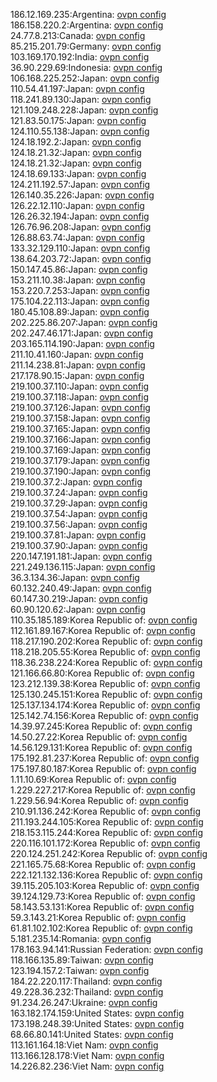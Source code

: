 186.12.169.235:Argentina: [ovpn config](vpn/186_12_169_235.ovpn)  
186.158.220.2:Argentina: [ovpn config](vpn/186_158_220_2.ovpn)  
24.77.8.213:Canada: [ovpn config](vpn/24_77_8_213.ovpn)  
85.215.201.79:Germany: [ovpn config](vpn/85_215_201_79.ovpn)  
103.169.170.192:India: [ovpn config](vpn/103_169_170_192.ovpn)  
36.90.229.69:Indonesia: [ovpn config](vpn/36_90_229_69.ovpn)  
106.168.225.252:Japan: [ovpn config](vpn/106_168_225_252.ovpn)  
110.54.41.197:Japan: [ovpn config](vpn/110_54_41_197.ovpn)  
118.241.89.130:Japan: [ovpn config](vpn/118_241_89_130.ovpn)  
121.109.248.228:Japan: [ovpn config](vpn/121_109_248_228.ovpn)  
121.83.50.175:Japan: [ovpn config](vpn/121_83_50_175.ovpn)  
124.110.55.138:Japan: [ovpn config](vpn/124_110_55_138.ovpn)  
124.18.192.2:Japan: [ovpn config](vpn/124_18_192_2.ovpn)  
124.18.21.32:Japan: [ovpn config](vpn/124_18_21_32.ovpn)  
124.18.21.32:Japan: [ovpn config](vpn/124_18_21_32.ovpn)  
124.18.69.133:Japan: [ovpn config](vpn/124_18_69_133.ovpn)  
124.211.192.57:Japan: [ovpn config](vpn/124_211_192_57.ovpn)  
126.140.35.226:Japan: [ovpn config](vpn/126_140_35_226.ovpn)  
126.22.12.110:Japan: [ovpn config](vpn/126_22_12_110.ovpn)  
126.26.32.194:Japan: [ovpn config](vpn/126_26_32_194.ovpn)  
126.76.96.208:Japan: [ovpn config](vpn/126_76_96_208.ovpn)  
126.88.63.74:Japan: [ovpn config](vpn/126_88_63_74.ovpn)  
133.32.129.110:Japan: [ovpn config](vpn/133_32_129_110.ovpn)  
138.64.203.72:Japan: [ovpn config](vpn/138_64_203_72.ovpn)  
150.147.45.86:Japan: [ovpn config](vpn/150_147_45_86.ovpn)  
153.211.10.38:Japan: [ovpn config](vpn/153_211_10_38.ovpn)  
153.220.7.253:Japan: [ovpn config](vpn/153_220_7_253.ovpn)  
175.104.22.113:Japan: [ovpn config](vpn/175_104_22_113.ovpn)  
180.45.108.89:Japan: [ovpn config](vpn/180_45_108_89.ovpn)  
202.225.86.207:Japan: [ovpn config](vpn/202_225_86_207.ovpn)  
202.247.46.171:Japan: [ovpn config](vpn/202_247_46_171.ovpn)  
203.165.114.190:Japan: [ovpn config](vpn/203_165_114_190.ovpn)  
211.10.41.160:Japan: [ovpn config](vpn/211_10_41_160.ovpn)  
211.14.238.81:Japan: [ovpn config](vpn/211_14_238_81.ovpn)  
217.178.90.15:Japan: [ovpn config](vpn/217_178_90_15.ovpn)  
219.100.37.110:Japan: [ovpn config](vpn/219_100_37_110.ovpn)  
219.100.37.118:Japan: [ovpn config](vpn/219_100_37_118.ovpn)  
219.100.37.126:Japan: [ovpn config](vpn/219_100_37_126.ovpn)  
219.100.37.158:Japan: [ovpn config](vpn/219_100_37_158.ovpn)  
219.100.37.165:Japan: [ovpn config](vpn/219_100_37_165.ovpn)  
219.100.37.166:Japan: [ovpn config](vpn/219_100_37_166.ovpn)  
219.100.37.169:Japan: [ovpn config](vpn/219_100_37_169.ovpn)  
219.100.37.179:Japan: [ovpn config](vpn/219_100_37_179.ovpn)  
219.100.37.190:Japan: [ovpn config](vpn/219_100_37_190.ovpn)  
219.100.37.2:Japan: [ovpn config](vpn/219_100_37_2.ovpn)  
219.100.37.24:Japan: [ovpn config](vpn/219_100_37_24.ovpn)  
219.100.37.29:Japan: [ovpn config](vpn/219_100_37_29.ovpn)  
219.100.37.54:Japan: [ovpn config](vpn/219_100_37_54.ovpn)  
219.100.37.56:Japan: [ovpn config](vpn/219_100_37_56.ovpn)  
219.100.37.81:Japan: [ovpn config](vpn/219_100_37_81.ovpn)  
219.100.37.90:Japan: [ovpn config](vpn/219_100_37_90.ovpn)  
220.147.191.181:Japan: [ovpn config](vpn/220_147_191_181.ovpn)  
221.249.136.115:Japan: [ovpn config](vpn/221_249_136_115.ovpn)  
36.3.134.36:Japan: [ovpn config](vpn/36_3_134_36.ovpn)  
60.132.240.49:Japan: [ovpn config](vpn/60_132_240_49.ovpn)  
60.147.30.219:Japan: [ovpn config](vpn/60_147_30_219.ovpn)  
60.90.120.62:Japan: [ovpn config](vpn/60_90_120_62.ovpn)  
110.35.185.189:Korea Republic of: [ovpn config](vpn/110_35_185_189.ovpn)  
112.161.89.167:Korea Republic of: [ovpn config](vpn/112_161_89_167.ovpn)  
118.217.190.202:Korea Republic of: [ovpn config](vpn/118_217_190_202.ovpn)  
118.218.205.55:Korea Republic of: [ovpn config](vpn/118_218_205_55.ovpn)  
118.36.238.224:Korea Republic of: [ovpn config](vpn/118_36_238_224.ovpn)  
121.166.66.80:Korea Republic of: [ovpn config](vpn/121_166_66_80.ovpn)  
123.212.139.38:Korea Republic of: [ovpn config](vpn/123_212_139_38.ovpn)  
125.130.245.151:Korea Republic of: [ovpn config](vpn/125_130_245_151.ovpn)  
125.137.134.174:Korea Republic of: [ovpn config](vpn/125_137_134_174.ovpn)  
125.142.74.156:Korea Republic of: [ovpn config](vpn/125_142_74_156.ovpn)  
14.39.97.245:Korea Republic of: [ovpn config](vpn/14_39_97_245.ovpn)  
14.50.27.22:Korea Republic of: [ovpn config](vpn/14_50_27_22.ovpn)  
14.56.129.131:Korea Republic of: [ovpn config](vpn/14_56_129_131.ovpn)  
175.192.81.237:Korea Republic of: [ovpn config](vpn/175_192_81_237.ovpn)  
175.197.80.187:Korea Republic of: [ovpn config](vpn/175_197_80_187.ovpn)  
1.11.10.69:Korea Republic of: [ovpn config](vpn/1_11_10_69.ovpn)  
1.229.227.217:Korea Republic of: [ovpn config](vpn/1_229_227_217.ovpn)  
1.229.56.94:Korea Republic of: [ovpn config](vpn/1_229_56_94.ovpn)  
210.91.136.242:Korea Republic of: [ovpn config](vpn/210_91_136_242.ovpn)  
211.193.244.105:Korea Republic of: [ovpn config](vpn/211_193_244_105.ovpn)  
218.153.115.244:Korea Republic of: [ovpn config](vpn/218_153_115_244.ovpn)  
220.116.101.172:Korea Republic of: [ovpn config](vpn/220_116_101_172.ovpn)  
220.124.251.242:Korea Republic of: [ovpn config](vpn/220_124_251_242.ovpn)  
221.165.75.68:Korea Republic of: [ovpn config](vpn/221_165_75_68.ovpn)  
222.121.132.136:Korea Republic of: [ovpn config](vpn/222_121_132_136.ovpn)  
39.115.205.103:Korea Republic of: [ovpn config](vpn/39_115_205_103.ovpn)  
39.124.129.73:Korea Republic of: [ovpn config](vpn/39_124_129_73.ovpn)  
58.143.53.131:Korea Republic of: [ovpn config](vpn/58_143_53_131.ovpn)  
59.3.143.21:Korea Republic of: [ovpn config](vpn/59_3_143_21.ovpn)  
61.81.102.102:Korea Republic of: [ovpn config](vpn/61_81_102_102.ovpn)  
5.181.235.14:Romania: [ovpn config](vpn/5_181_235_14.ovpn)  
178.163.94.141:Russian Federation: [ovpn config](vpn/178_163_94_141.ovpn)  
118.166.135.89:Taiwan: [ovpn config](vpn/118_166_135_89.ovpn)  
123.194.157.2:Taiwan: [ovpn config](vpn/123_194_157_2.ovpn)  
184.22.220.117:Thailand: [ovpn config](vpn/184_22_220_117.ovpn)  
49.228.36.232:Thailand: [ovpn config](vpn/49_228_36_232.ovpn)  
91.234.26.247:Ukraine: [ovpn config](vpn/91_234_26_247.ovpn)  
163.182.174.159:United States: [ovpn config](vpn/163_182_174_159.ovpn)  
173.198.248.39:United States: [ovpn config](vpn/173_198_248_39.ovpn)  
68.66.80.141:United States: [ovpn config](vpn/68_66_80_141.ovpn)  
113.161.164.18:Viet Nam: [ovpn config](vpn/113_161_164_18.ovpn)  
113.166.128.178:Viet Nam: [ovpn config](vpn/113_166_128_178.ovpn)  
14.226.82.236:Viet Nam: [ovpn config](vpn/14_226_82_236.ovpn)  

